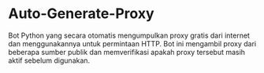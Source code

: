 # Auto-Generate-Proxy
Bot Python yang secara otomatis mengumpulkan proxy gratis dari internet dan menggunakannya untuk permintaan HTTP. Bot ini mengambil proxy dari beberapa sumber publik dan memverifikasi apakah proxy tersebut masih aktif sebelum digunakan.
